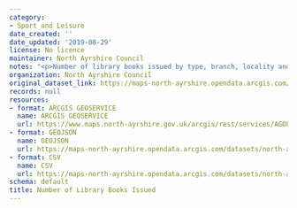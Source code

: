 ```yaml
---
category:
- Sport and Leisure
date_created: ''
date_updated: '2019-08-29'
license: No licence
maintainer: North Ayrshire Council
notes: "<p>Number of library books issued by type, branch, locality and year.\_</p>"
organization: North Ayrshire Council
original_dataset_link: https://maps-north-ayrshire.opendata.arcgis.com/maps/north-ayrshire::number-of-library-books-issued
records: null
resources:
- format: ARCGIS GEOSERVICE
  name: ARCGIS GEOSERVICE
  url: https://www.maps.north-ayrshire.gov.uk/arcgis/rest/services/AGOL/Open_Data_Portal3/MapServer/32
- format: GEOJSON
  name: GEOJSON
  url: https://maps-north-ayrshire.opendata.arcgis.com/datasets/north-ayrshire::number-of-library-books-issued.geojson?outSR=%7B%22latestWkid%22%3A27700%2C%22wkid%22%3A27700%7D
- format: CSV
  name: CSV
  url: https://maps-north-ayrshire.opendata.arcgis.com/datasets/north-ayrshire::number-of-library-books-issued.csv?outSR=%7B%22latestWkid%22%3A27700%2C%22wkid%22%3A27700%7D
schema: default
title: Number of Library Books Issued
---
```

